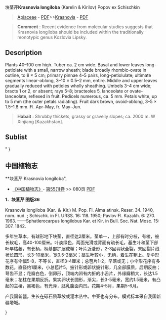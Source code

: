 块茎芹**Krasnovia longiloba** (Karelin & Kirilov) Popov ex Schischkin

> [Apiaceae](http://www.iplant.cn/info/Apiaceae?t=foc) - [PDF](http://www.iplant.cn/foc/pdf/Apiaceae.pdf)>>[Krasnovia](http://www.iplant.cn/info/Krasnovia?t=foc) - [PDF](http://www.iplant.cn/foc/pdf/Krasnovia.pdf)

> **Comment** : 
> Recent evidence from molecular studies suggests that Krasnovia longiloba should be included within the traditionally monotypic genus Kozlovia Lipsky.

## Description

Plants 40–100 cm high. Tuber ca. 2 cm wide. Basal and lower leaves long-petiolate with a small, narrow sheath; blade broadly rhombic-ovate in outline, to 8 × 5 cm; primary pinnae 4–5 pairs, long-petiolulate; ultimate segments linear-oblong, 3–10 × 0.5–2 mm, entire. Middle and upper leaves gradually reduced with petioles wholly sheathing. Umbels 3–4 cm wide; bracts 1 or 2, or absent; rays 5–8; bracteoles 5, lanceolate or ovate-lanceolate, reflexed in fruit. Pedicels numerous, ca. 5 mm. Petals white, up to 5 mm (the outer petals radiating). Fruit dark brown, ovoid-oblong, 3–5 × 1.5–1.8 mm. Fl. Apr–May, fr. May–Jun.

> **Habait** : 
> Shrubby thickets, grassy or gravelly slopes; ca. 2000 m. W Xinjiang [Kazakhstan].

## Sublist
"
}
## 中国植物志

**块茎芹 Krasnovia longiloba",

* [《中国植物志》](http://www.iplant.cn/frps)- [第55(1)卷](http://www.iplant.cn/frps/vol/55(1)) >> 080页 [PDF](http://www.iplant.cn/frps/pdf/55(1)/080a.PDF)

**1．块茎芹 图版36**

Krasnovia longiloba (Kar. ＆ Kir.) M. Pop. Fl. Alma atinsk. Reser. 34. 1940, nom. nud. ; Schischk. in Fl. URSS. 16: 118. 1950; Pavlov Fl. Kazakh. 6: 270. 1963. ——Sphatlerocarpus longilobus Kar. et Kir. in Bull. Soc. Nat. Mosc. 15: 307. 1842.

多年生草本，有球形地下块茎，直径达2厘米。茎单一，上部有时分枝，有棱，被长软毛，高40-100厘米。叶淡绿色，两面光滑或背面有疏长毛，基生叶和茎下部叶早枯萎，有长柄，柄基部扩展成鞘；叶片近菱形，2-3回羽状全裂，末回裂片线状长圆形，长3-10毫米，宽0.5-2毫米；茎生叶较小，无柄，着生在鞘上。复伞形花序有伞幅5-8，不等长，直径3-4厘米；总苞片1-2，早落或无；小伞形花序有多数花，直径约1厘米，小总苞片5，披针形或卵状披针形，几全部膜质，后期反曲；萼齿不显；花瓣白色，倒卵形，顶端内凹有内折的小舌片，外缘瓣稍大，长达1.5毫米；花柱在果期反折。果实卵状长圆形，渐尖，长3-5毫米，宽约1.5毫米，有凸起的主棱，黑褐色，有光泽，胚乳腹面内凹。花期4-5月，果期5-6月。

产我国新疆。生长在砾石质草坡或灌木丛中。中亚也有分布。模式标本采自我国新疆塔城。

}